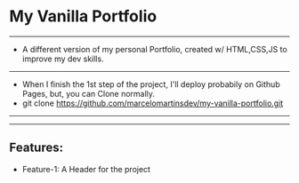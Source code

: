 # My Vanilla Portfolio
--------------------------------------------------------------------------------------------------------------
* A different version of my personal Portfolio, created w/ HTML,CSS,JS to improve my dev skills.
--------------------------------------------------------------------------------------------------------------
* When I finish the 1st step of the project, I'll deploy probabily on Github Pages, but, you can Clone normally.
* git clone https://github.com/marcelomartinsdev/my-vanilla-portfolio.git
--------------------------------------------------------------------------------------------------------------

--------------------------------------------------------------------------------------------------------------
## Features:
* Feature-1: A Header for the project
